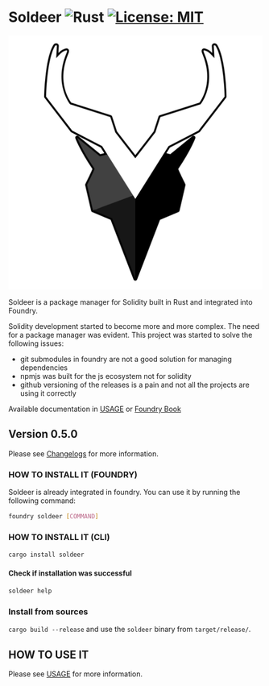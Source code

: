 # Soldeer ![Rust][rust-badge] [![License: MIT][license-badge]][license]

[rust-badge]: https://img.shields.io/badge/Built%20with%20-Rust-e43716.svg
[license]: https://opensource.org/licenses/MIT
[license-badge]: https://img.shields.io/badge/License-MIT-blue.svg

<p align="center">
  <img src="./logo/soldeer_logo_outline_512.png" />
</p>

Soldeer is a package manager for Solidity built in Rust and integrated into Foundry.

Solidity development started to become more and more complex. The need for a package manager was evident.
This project was started to solve the following issues:

- git submodules in foundry are not a good solution for managing dependencies
- npmjs was built for the js ecosystem not for solidity
- github versioning of the releases is a pain and not all the projects are using it correctly

Available documentation in [USAGE](./USAGE.md) or [Foundry Book](https://book.getfoundry.sh/projects/soldeer)

## Version 0.5.0

Please see [Changelogs](./CHANGES.md) for more information.

### HOW TO INSTALL IT (FOUNDRY)

Soldeer is already integrated in foundry. You can use it by running the following command:

```bash
foundry soldeer [COMMAND]
```

### HOW TO INSTALL IT (CLI)

```bash
cargo install soldeer
```

#### Check if installation was successful

```bash
soldeer help
```

### Install from sources

`cargo build --release` and use the `soldeer` binary from `target/release/`.

## HOW TO USE IT

Please see [USAGE](./USAGE.md) for more information.
